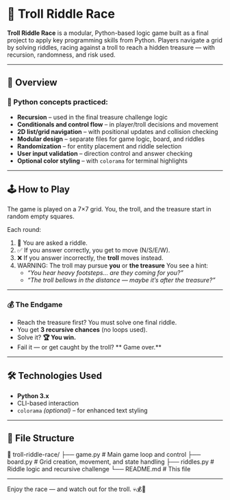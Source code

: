 # 🧌 Troll Riddle Race

**Troll Riddle Race** is a modular, Python-based logic game built as a final project to apply key programming skills from Python. Players navigate a grid by solving riddles, racing against a troll to reach a hidden treasure — with recursion, randomness, and risk used.

---

## 🎯 Overview

### 🧠 Python concepts practiced:
- **Recursion** – used in the final treasure challenge logic
- **Conditionals and control flow** – in player/troll decisions and movement
- **2D list/grid navigation** – with positional updates and collision checking
- **Modular design** – separate files for game logic, board, and riddles
- **Randomization** – for entity placement and riddle selection
- **User input validation** – direction control and answer checking
- **Optional color styling** – with `colorama` for terminal highlights

---

## 🕹️ How to Play

The game is played on a 7×7 grid. 
You, the troll, and the treasure start in random empty squares.

Each round:
1. 🧩 You are asked a riddle.
2. ✅ If you answer correctly, you get to move (N/S/E/W).
3. ❌ If you answer incorrectly, the **troll** moves instead.
4. WARNING: The troll may pursue **you** or **the treasure**
   You see a hint:
   - *“You hear heavy footsteps... are they coming for you?”*
   - *“The troll bellows in the distance — maybe it’s after the treasure?”*

---

### 💰 The Endgame

- Reach the treasure first? You must solve one final riddle.
- You get **3 recursive chances** (no loops used).
- Solve it? **🏆 You win.**
- Fail it — or get caught by the troll? ** Game over.**

---

## 🛠 Technologies Used

- **Python 3.x**
- CLI-based interaction
- `colorama` *(optional)* – for enhanced text styling

---

## 📂 File Structure
📁 troll-riddle-race/
├── game.py # Main game loop and control
├── board.py # Grid creation, movement, and state handling
├── riddles.py # Riddle logic and recursive challenge
└── README.md # This file

---

Enjoy the race — and watch out for the troll. 💀💰🧌
